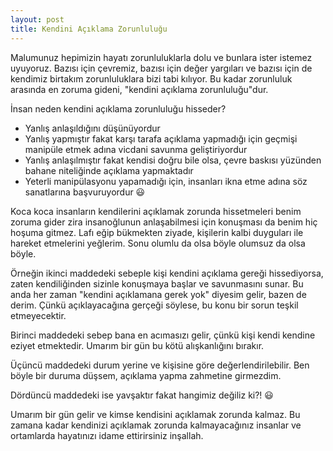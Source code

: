 ```yaml
---
layout: post
title: Kendini Açıklama Zorunluluğu
---
```


Malumunuz hepimizin hayatı zorunluluklarla dolu ve bunlara ister istemez uyuyoruz. Bazısı için çevremiz, bazısı için değer yargıları ve bazısı için de kendimiz birtakım zorunluluklara bizi tabi kılıyor. Bu kadar zorunluluk arasında en zoruma gideni, "kendini açıklama zorunluluğu"dur.

İnsan neden kendini açıklama zorunluluğu hisseder? 

- Yanlış anlaşıldığını düşünüyordur
- Yanlış yapmıştır fakat karşı tarafa açıklama yapmadığı için geçmişi manipüle etmek adına vicdani savunma geliştiriyordur
- Yanlış anlaşılmıştır fakat kendisi doğru bile olsa, çevre baskısı yüzünden bahane niteliğinde açıklama yapmaktadır
- Yeterli manipülasyonu yapamadığı için, insanları ikna etme adına söz sanatlarına başvuruyordur 😃

Koca koca insanların kendilerini açıklamak zorunda hissetmeleri benim zoruma gider zira insanoğlunun anlaşabilmesi için konuşması da benim hiç hoşuma gitmez. Lafı eğip bükmekten ziyade, kişilerin kalbi duyguları ile hareket etmelerini yeğlerim. Sonu olumlu da olsa böyle olumsuz da olsa böyle.

Örneğin ikinci maddedeki sebeple kişi kendini açıklama gereği hissediyorsa, zaten kendiliğinden sizinle konuşmaya başlar ve savunmasını sunar. Bu anda her zaman "kendini açıklamana gerek yok" diyesim gelir, bazen de derim. Çünkü açıklayacağına gerçeği söylese, bu konu bir sorun teşkil etmeyecektir.

Birinci maddedeki sebep bana en acımasızı gelir, çünkü kişi kendi kendine eziyet etmektedir. Umarım bir gün bu kötü alışkanlığını bırakır.

Üçüncü maddedeki durum yerine ve kişisine göre değerlendirilebilir. Ben böyle bir duruma düşsem, açıklama yapma zahmetine girmezdim.

Dördüncü maddedeki ise yavşaktır fakat hangimiz değiliz ki?! 😃

Umarım bir gün gelir ve kimse kendisini açıklamak zorunda kalmaz. Bu zamana kadar kendinizi açıklamak zorunda kalmayacağınız insanlar ve ortamlarda hayatınızı idame ettirirsiniz inşallah.
